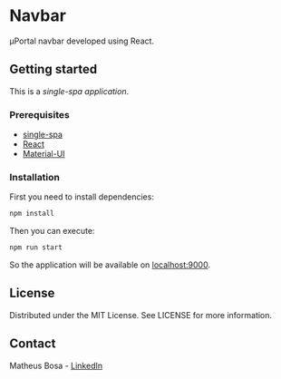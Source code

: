 # Navbar

μPortal navbar developed using React.

## Getting started

This is a _single-spa application_.

### Prerequisites

- [single-spa](https://single-spa.js.org)
- [React](https://reactjs.org/)
- [Material-UI](https://material-ui.com/)

### Installation

First you need to install dependencies:

```bash
npm install
```

Then you can execute:

```bash
npm run start
```

So the application will be available on [localhost:9000](http://localhost:9000).

## License

Distributed under the MIT License. See LICENSE for more information.

## Contact

Matheus Bosa - [LinkedIn](https://www.linkedin.com/in/matheusbosa/)

